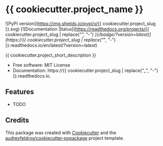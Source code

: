 # {{ cookiecutter.project_name }}

![PyPI version](https://img.shields.io/pypi/v/{{ cookiecutter.project_slug }}.svg)
[![Documentation Status](https://readthedocs.org/projects/{{ cookiecutter.project_slug | replace("_", "-") }}/badge/?version=latest)](https://{{ cookiecutter.project_slug | replace("_", "-") }}.readthedocs.io/en/latest/?version=latest)

{{ cookiecutter.project_short_description }}

* Free software: MIT License
* Documentation: https://{{ cookiecutter.project_slug | replace("_", "-") }}.readthedocs.io.

## Features

* TODO

## Credits

This package was created with [Cookiecutter](https://github.com/audreyfeldroy/cookiecutter) and the [audreyfeldroy/cookiecutter-pypackage](https://github.com/audreyfeldroy/cookiecutter-pypackage) project template.
